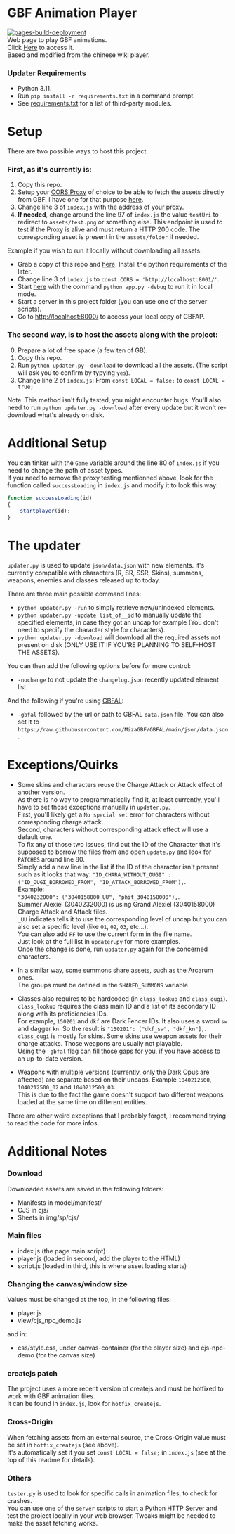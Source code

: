 # GBF Animation Player  
[![pages-build-deployment](https://github.com/MizaGBF/GBFAP/actions/workflows/pages/pages-build-deployment/badge.svg)](https://github.com/MizaGBF/GBFAP/actions/workflows/pages/pages-build-deployment)  
Web page to play GBF animations.  
Click [Here](https://mizagbf.github.io/GBFAP) to access it.  
Based and modified from the chinese wiki player.  
  
### Updater Requirements  
* Python 3.11.
* Run `pip install -r requirements.txt` in a command prompt.
* See [requirements.txt](https://github.com/MizaGBF/GBFAP/blob/master/requirements.txt) for a list of third-party modules.  
  
# Setup  
There are two possible ways to host this project.  
  
### First, as it's currently is:
1. Copy this repo.  
2. Setup your [CORS Proxy](https://github.com/Rob--W/cors-anywhere) of choice to be able to fetch the assets directly from GBF. I have one for that purpose [here](https://github.com/MizaGBF/GBFCP).  
3. Change line 3 of `index.js` with the address of your proxy.  
4. **If needed**, change around the line 97 of `index.js` the value `testUri` to redirect to `assets/test.png` or something else. This endpoint is used to test if the Proxy is alive and must return a HTTP 200 code. The corresponding asset is present in the `assets/folder` if needed.  
  
Example if you wish to run it locally without downloading all assets:  
- Grab a copy of this repo and [here](https://github.com/MizaGBF/GBFCP). Install the python requirements of the later.  
- Change line 3 of `index.js` to `const CORS = 'http://localhost:8001/'`.  
- Start [here](https://github.com/MizaGBF/GBFCP) with the command `python app.py -debug` to run it in local mode.  
- Start a server in this project folder (you can use one of the server scripts).  
- Go to [http://localhost:8000/](http://localhost:8001/) to access your local copy of GBFAP.  
  
### The second way, is to host the assets along with the project:
0. Prepare a lot of free space (a few ten of GB).  
1. Copy this repo.  
2. Run `python updater.py -download` to download all the assets. (The script will ask you to confirm by typying `yes`).  
3. Change line 2 of `index.js`: From `const LOCAL = false;` to `const LOCAL = true;`  
  
Note: This method isn't fully tested, you might encounter bugs. You'll also need to run `python updater.py -download` after every update but it won't re-download what's already on disk.  
  
# Additional Setup  
You can tinker with the `Game` variable around the line 80 of `index.js` if you need to change the path of asset types.  
If you need to remove the proxy testing mentionned above, look for the function called `successLoading` in  `index.js` and modify it to look this way:
```javascript
function successLoading(id)
{
    startplayer(id);
}
```  
  
# The updater  
`updater.py` is used to update `json/data.json` with new elements.
It's currently compatible with characters (R, SR, SSR, Skins), summons, weapons, enemies and classes released up to today.  
  
There are three main possible command lines:
* `python updater.py -run` to simply retrieve new/unindexed elements.  
* `python updater.py -update list_of__id` to manually update the specified elements, in case they got an uncap for example (You don't need to specify the character style for characters).  
* `python updater.py -download` will download all the required assets not present on disk (ONLY USE IT IF YOU'RE PLANNING TO SELF-HOST THE ASSETS).  
  
You can then add the following options before for more control:
* `-nochange` to not update the `changelog.json` recently updated element list.  
  
And the following if you're using [GBFAL](https://github.com/MizaGBF/GBFAL):
* `-gbfal` followed by the url or path to GBFAL `data.json` file. You can also set it to `https://raw.githubusercontent.com/MizaGBF/GBFAL/main/json/data.json`.  
  
# Exceptions/Quirks  
* Some skins and characters reuse the Charge Attack or Attack effect of another version.  
As there is no way to programmatically find it, at least currently, you'll have to set those exceptions manually in `updater.py`.  
First, you'll likely get a `No special set` error for characters without corresponding charge attack.  
Second, characters without corresponding attack effect will use a default one.  
To fix any of those two issues, find out the ID of the Character that it's supposed to borrow the files from and open `update.py` and look for `PATCHES` around line 80.  
Simply add a new line in the list if the ID of the character isn't present such as it looks that way:
`"ID_CHARA_WITHOUT_OUGI" : ("ID_OUGI_BORROWED_FROM", "ID_ATTACK_BORROWED_FROM"),`.  
Example:  
`"3040232000": ("3040158000_UU", "phit_3040158000"),`.  
Summer Alexiel (3040232000) is using Grand Alexiel (3040158000) Charge Attack and Attack files.  
`_UU` indicates tells it to use the corresponding level of uncap but you can also set a specific level (like `01`, `02`, `03`, etc...).  
You can also add `FF` to use the current form in the file name.  
Just look at the full list in `updater.py` for more examples.  
Once the change is done, run `updater.py` again for the concerned characters.  
  
* In a similar way, some summons share assets, such as the Arcarum ones.  
The groups must be defined in the `SHARED_SUMMONS` variable.  
  
* Classes also requires to be hardcoded (in `class_lookup` and `class_ougi`).  
`class_lookup` requires the class main ID and a list of its secondary ID along with its proficiencies IDs.  
For example, `150201` and `dkf` are Dark Fencer IDs. It also uses a sword `sw` and dagger `kn`. So the result is `"150201": ["dkf_sw", "dkf_kn"],`.  
`class_ougi` is mostly for skins. Some skins use weapon assets for their charge attacks. Those weapons are usually not playable.  
Using the `-gbfal` flag can fill those gaps for you, if you have access to an up-to-date version.  
  
* Weapons with multiple versions (currently, only the Dark Opus are affected) are separate based on their uncaps. Example `1040212500`, `1040212500_02` and `1040212500_03`.  
This is due to the fact the game doesn't support two different weapons loaded at the same time on different entities.  
  
There are other weird exceptions that I probably forgot, I recommend trying to read the code for more infos.  
  
# Additional Notes  
### Download  
Downloaded assets are saved in the following folders:  
* Manifests in model/manifest/
* CJS in cjs/
* Sheets in img/sp/cjs/
  
### Main files  
* index.js (the page main script)  
* player.js (loaded in second, add the player to the HTML)  
* script.js (loaded in third, this is where asset loading starts)  
  
### Changing the canvas/window size  
Values must be changed at the top, in the following files:  
* player.js  
* view/cjs_npc_demo.js  
  
and in:  
* css/style.css, under canvas-container (for the player size) and cjs-npc-demo (for the canvas size)  
  
### createjs patch  
The project uses a more recent version of createjs and must be hotfixed to work with GBF animation files.  
It can be found in `index.js`, look for `hotfix_createjs`.  
  
### Cross-Origin  
When fetching assets from an external source, the Cross-Origin value must be set in `hotfix_createjs` (see above).  
It's automatically set if you set `const LOCAL = false;` in `index.js` (see at the top of this readme for details).  
  
### Others  
`tester.py` is used to look for specific calls in animation files, to check for crashes.  
You can use one of the `server` scripts to start a Python HTTP Server and test the project locally in your web browser. Tweaks might be needed to make the asset fetching works.  
  
  